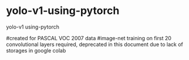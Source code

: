 # yolo-v1-using-pytorch
yolo-v1 using-pytorch

#created for PASCAL VOC 2007 data
#image-net training on first 20 convolutional layers required, deprecated in this document due to lack of storages in google colab
